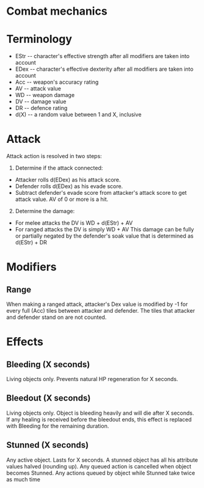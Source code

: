 Combat mechanics
================

# Terminology
* EStr -- character's effective strength after all modifiers are taken into account
* EDex -- character's effective dexterity after all modifiers are taken into account
* Acc -- weapon's accuracy rating
* AV -- attack value
* WD -- weapon damage
* DV -- damage value
* DR -- defence rating
* d(X) -- a random value between 1 and X, inclusive

# Attack
Attack action is resolved in two steps:
1. Determine if the attack connected:
* Attacker rolls d(EDex) as his attack score.
* Defender rolls d(EDex) as his evade score.
* Subtract defender's evade score from attacker's attack score to get attack value. AV of 0 or more is a hit.

2. Determine the damage:
* For melee attacks the DV is WD + d(EStr) + AV
* For ranged attacks the DV is simply WD + AV
This damage can be fully or partially negated by the defender's soak value that is determined as d(EStr) + DR

# Modifiers

## Range
When making a ranged attack, attacker's Dex value is modified by -1 for every full (Acc) tiles between attacker and defender. The tiles that attacker and defender stand on are not counted.

# Effects

## Bleeding (X seconds)
Living objects only. Prevents natural HP regeneration for X seconds.

## Bleedout (X seconds)
Living objects only. Object is bleeding heavily and will die after X seconds. If any healing is received before the bleedout ends, this effect is replaced with Bleeding for the remaining duration.

## Stunned (X seconds)
Any active object. Lasts for X seconds. A stunned object has all his attribute values halved (rounding up). Any queued action is cancelled when object becomes Stunned. Any actions queued by object while Stunned take twice as much time 
